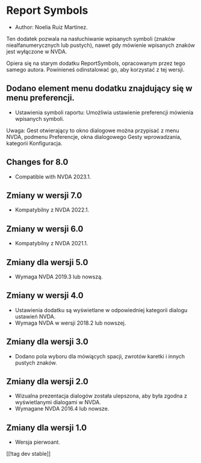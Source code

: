 # Report Symbols #

*	Author: Noelia Ruiz Martínez.

Ten dodatek pozwala na nasłuchiwanie wpisanych symboli (znaków
niealfanumerycznych lub pustych), nawet gdy mówienie wpisanych znaków jest
wyłączone w NVDA.

Opiera się na starym dodatku ReportSymbols, opracowanym przez tego samego
autora. Powinieneś odinstalować go, aby korzystać z tej wersji.

## Dodano element menu dodatku znajdujący się w menu preferencji. ##
*	Ustawienia symboli raportu: Umożliwia ustawienie preferencji mówienia
  wpisanych symboli.

Uwaga: Gest otwierający to okno dialogowe można przypisać z menu NVDA,
podmenu Preferencje, okna dialogowego Gesty wprowadzania, kategorii
Konfiguracja.

## Changes for 8.0
* Compatible with NVDA 2023.1.

## Zmiany w wersji 7.0
* Kompatybilny z NVDA 2022.1.

## Zmiany w wersji 6.0
* Kompatybilny z NVDA 2021.1.

## Zmiany dla wersji 5.0 ##
*	Wymaga NVDA 2019.3 lub nowszą.

## Zmiany w wersji 4.0 ##
* Ustawienia dodatku są wyświetlane w odpowiedniej kategorii dialogu
  ustawień NVDA.
* Wymaga NVDA w wersji 2018.2 lub nowszej.

## Zmiany dla wersji 3.0 ##
* Dodano pola wyboru dla mówiących spacji, zwrotów karetki i innych pustych
  znaków.

## Zmiany dla wersji 2.0 ##
*	Wizualna prezentacja dialogów została ulepszona, aby była zgodna z
  wyświetlanymi dialogami w NVDA.
*	Wymagane NVDA 2016.4 lub nowsze.

## Zmiany dla wersji 1.0 ##
*	Wersja pierwoant.

[[!tag dev stable]]

